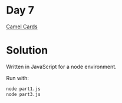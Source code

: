 # Day 7
[Camel Cards](https://adventofcode.com/2023/day/7)

# Solution

Written in JavaScript for a node environment.

Run with:
```bash
node part1.js
node part3.js
```
